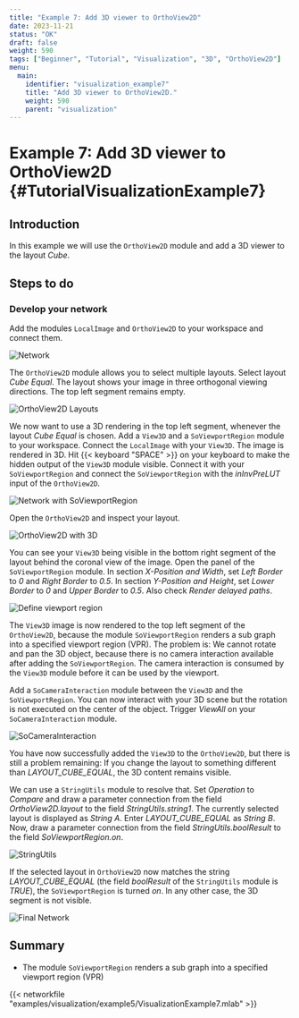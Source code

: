 ```yaml
---
title: "Example 7: Add 3D viewer to OrthoView2D"
date: 2023-11-21
status: "OK"
draft: false
weight: 590
tags: ["Beginner", "Tutorial", "Visualization", "3D", "OrthoView2D"]
menu: 
  main:
    identifier: "visualization_example7"
    title: "Add 3D viewer to OrthoView2D."
    weight: 590
    parent: "visualization"
---
```

# Example 7: Add 3D viewer to OrthoView2D {#TutorialVisualizationExample7}

## Introduction
In this example we will use the `OrthoView2D` module and add a 3D viewer to the layout *Cube*.

## Steps to do
### Develop your network
Add the modules `LocalImage` and `OrthoView2D` to your workspace and connect them.

![Network](/images/tutorials/image_processing/network_example7.png "Network")

The `OrthoView2D` module allows you to select multiple layouts. Select layout *Cube Equal*. The layout shows your image in three orthogonal viewing directions. The top left segment remains empty.

![OrthoView2D Layouts](/images/tutorials/image_processing/network_example7_2.png "OrthoView2D Layouts")

We now want to use a 3D rendering in the top left segment, whenever the layout *Cube Equal* is chosen. Add a `View3D` and a `SoViewportRegion` module to your workspace. Connect the `LocalImage` with your `View3D`. The image is rendered in 3D. Hit {{< keyboard "SPACE" >}} on your keyboard to make the hidden output of the `View3D` module visible. Connect it with your `SoViewportRegion` and connect the `SoViewportRegion` with the *inInvPreLUT* input of the `OrthoView2D`.

![Network with SoViewportRegion](/images/tutorials/image_processing/network_example7_3.png "Network with SoViewportRegion")

Open the `OrthoView2D` and inspect your layout.

![OrthoView2D with 3D](/images/tutorials/image_processing/network_example7_4.png "OrthoView2D with 3D")

You can see your `View3D` being visible in the bottom right segment of the layout behind the coronal view of the image. Open the panel of the `SoViewportRegion` module. In section *X-Position and Width*, set *Left Border* to *0* and *Right Border* to *0.5*. In section *Y-Position and Height*, set *Lower Border* to *0* and *Upper Border* to *0.5*. Also check *Render delayed paths*.

![Define viewport region](/images/tutorials/image_processing/network_example7_5.png "Define viewport region")

The `View3D` image is now rendered to the top left segment of the `OrthoView2D`, because the module `SoViewportRegion` renders a sub graph into a specified viewport region (VPR). The problem is: We cannot rotate and pan the 3D object, because there is no camera interaction available after adding the `SoViewportRegion`. The camera interaction is consumed by the `View3D` module before it can be used by the viewport.

Add a `SoCameraInteraction` module between the `View3D` and the `SoViewportRegion`. You can now interact with your 3D scene but the rotation is not executed on the center of the object. Trigger *ViewAll* on your `SoCameraInteraction` module.

![SoCameraInteraction](/images/tutorials/image_processing/network_example7_6.png "SoCameraInteraction")

You have now successfully added the `View3D` to the `OrthoView2D`, but there is still a problem remaining: If you change the layout to something different than *LAYOUT_CUBE_EQUAL*, the 3D content remains visible.

We can use a `StringUtils` module to resolve that. Set *Operation* to *Compare* and draw a parameter connection from the field *OrthoView2D.layout* to the field *StringUtils.string1*. The currently selected layout is displayed as *String A*. Enter *LAYOUT_CUBE_EQUAL* as *String B*. Now, draw a parameter connection from the field *StringUtils.boolResult* to the field *SoViewportRegion.on*.

![StringUtils](/images/tutorials/image_processing/network_example7_7.png "StringUtils")

If the selected layout in `OrthoView2D` now matches the string *LAYOUT_CUBE_EQUAL* (the field *boolResult* of the `StringUtils` module is *TRUE*), the `SoViewportRegion` is turned *on*. In any other case, the 3D segment is not visible.

![Final Network](/images/tutorials/image_processing/network_example7_8.png "Final Network")

## Summary
* The module `SoViewportRegion` renders a sub graph into a specified viewport region (VPR)

{{< networkfile "examples/visualization/example5/VisualizationExample7.mlab" >}}
